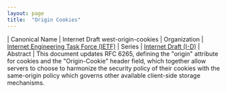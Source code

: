 ```yaml
---
layout: page
title:  "Origin Cookies"
---
```


| Canonical Name | Internet Draft west-origin-cookies
| Organization | [Internet Engineering Task Force (IETF)](..)
| Series | [Internet Draft (I-D)](..)
| Abstract | This document updates RFC 6265, defining the "origin" attribute for cookies and the "Origin-Cookie" header field, which together allow servers to choose to harmonize the security policy of their cookies with the same-origin policy which governs other available client-side storage mechanisms.